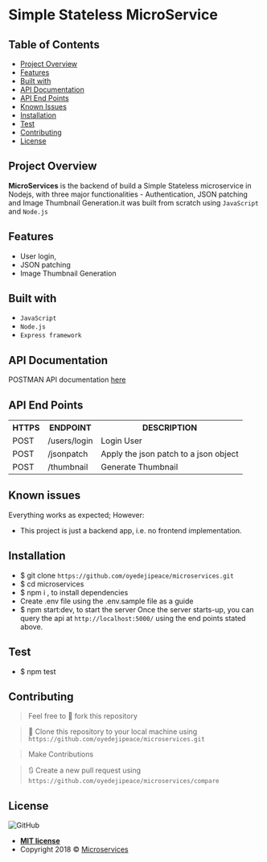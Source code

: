 # Simple Stateless MicroService

## Table of Contents

* [Project Overview](#Project-Overview)
* [Features](#Features)
* [Built with](#built-with)
* [API Documentation](#API-Documentation)
* [API End Points](#API-End-Points)
* [Known Issues](#Known-issues)
* [Installation](#Installation)
* [Test](#Test)
* [Contributing](#contributing)
* [License](#License)

## Project Overview
**MicroServices** is the backend of build a Simple Stateless microservice in Nodejs, with three major functionalities - Authentication, JSON patching and Image Thumbnail Generation.it was built from scratch using `JavaScript` and `Node.js`

## Features

- User login,
- JSON patching
- Image Thumbnail Generation

## Built with
- `JavaScript`
- `Node.js`
- `Express framework`


## API Documentation
POSTMAN API documentation  [here](https://documenter.getpostman.com/view/5148818/SVYnSgmi)

## API End Points
<table>
	<tr>
		<th>HTTPS</th>
		<th>ENDPOINT</th>
		<th>DESCRIPTION</th>
	</tr>
	<tr>
		<td>POST</td>
		<td>/users/login</td> 
		<td>Login User</td>
	</tr>
	<tr>
		<td>POST</td>
		<td>/jsonpatch</td> 
		<td>Apply the json patch to a json object</td>
	</tr>
	<tr>
		<td>POST</td>
		<td>/thumbnail</td> 
		<td>Generate Thumbnail</td>
	</tr>
</table>  

 
 ## Known issues
Everything works as expected; However:
- This project is just a backend app, i.e. no frontend implementation.


## Installation
- $ git clone `https://github.com/oyedejipeace/microservices.git`
- $ cd microservices
- $ npm i , to install dependencies
- Create .env file using the .env.sample file as a guide
- $ npm start:dev, to start the server
Once the server starts-up, you can query the api at `http://localhost:5000/` using the end points stated above.

## Test
- $ npm test

## Contributing
>  Feel free to 🍴 fork this repository

>  👯 Clone this repository to your local machine using `https://github.com/oyedejipeace/microservices.git`

> Make Contributions

> 🔃 Create a new pull request using `https://github.com/oyedejipeace/microservices/compare`

## License
![GitHub](https://img.shields.io/github/license/mashape/apistatus.svg)

- **[MIT license](https://oyedejipeace.github.io/microservices/LICENSE.md)**
- Copyright 2018 © <a href="https://github.com/oyedejipeace/microservices" target="_blank">Microservices</a>

